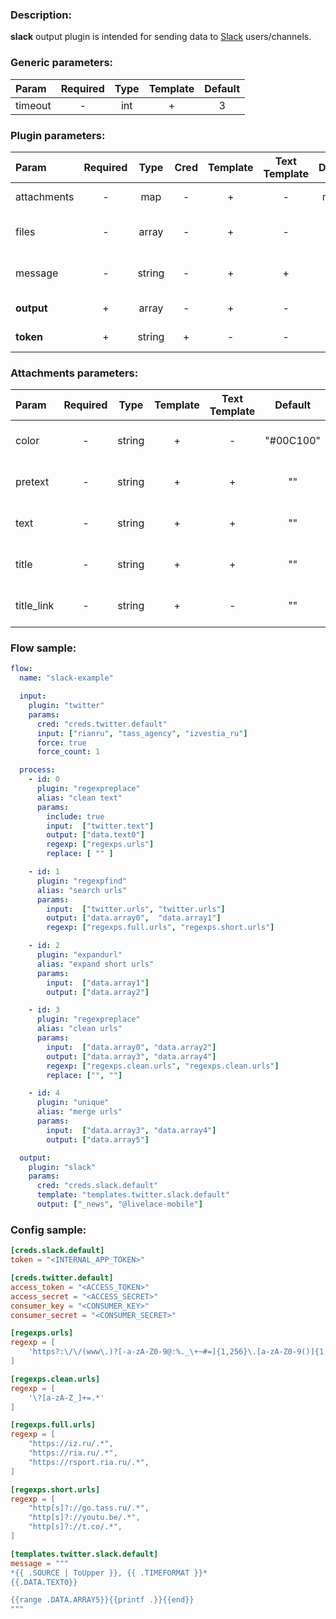 ### Description:

**slack** output plugin is intended for sending data to [Slack](https://slack.com)  users/channels.


### Generic parameters:

| Param   | Required | Type | Template | Default |
|:--------|:--------:|:----:|:--------:|:-------:|
| timeout |    -     | int  |    +     |    3    |


### Plugin parameters:

| Param       | Required |  Type  | Cred | Template | Text Template | Default |        Example        | Description                                                                                                        |
|:------------|:--------:|:------:|:----:|:--------:|:-------------:|:-------:|:---------------------:|:-------------------------------------------------------------------------------------------------------------------|
| attachments |    -     |  map   |  -   |    +     |       -       |  map[]  |      see example      | [Slack Message Attachments](https://api.slack.com/messaging/composing/layouts)                                     |
| files       |    -     | array  |  -   |    +     |       -       |   ""    |    ["data.array0"]    | List of [DataItem](../../concept.md) fields with files paths.                                                      |
| message     |    -     | string |  -   |    +     |       +       |   ""    |  "{{ .DATA.TEXT0 }}"  | Message text.                                                                                                      |
| **output**  |    +     | array  |  -   |    +     |       -       |   []    | ["news", "@livelace"] | List of channels/users.                                                                                            |
| **token**   |    +     | string |  +   |    -     |       -       |   ""    |     "xoxp-1-2-3"      | [Slack Internal App Token](https://slack.com/intl/en-ru/help/articles/215770388-Create-and-regenerate-API-tokens). |


### Attachments parameters:

| Param      | Required |  Type  | Template | Text Template |  Default  |          Example          | Description                                                                    |
|:-----------|:--------:|:------:|:--------:|:-------------:|:---------:|:-------------------------:|:-------------------------------------------------------------------------------|
| color      |    -     | string |    +     |       -       | "#00C100" |         "#E40303"         | [Slack Message Attachments](https://api.slack.com/messaging/composing/layouts) |
| pretext    |    -     | string |    +     |       +       |    ""     | "Pretext {{.TIMEFORMAT}}" | [Slack Message Attachments](https://api.slack.com/messaging/composing/layouts) |
| text       |    -     | string |    +     |       +       |    ""     |    "{{ .DATA.TEXT0 }}"    | [Slack Message Attachments](https://api.slack.com/messaging/composing/layouts) |
| title      |    -     | string |    +     |       +       |    ""     |    "Hello, {{.FLOW}}!"    | [Slack Message Attachments](https://api.slack.com/messaging/composing/layouts) |
| title_link |    -     | string |    +     |       -       |    ""     |   "https://example.com"   | [Slack Message Attachments](https://api.slack.com/messaging/composing/layouts) |

### Flow sample:

```yaml
flow:
  name: "slack-example"

  input:
    plugin: "twitter"
    params:
      cred: "creds.twitter.default"
      input: ["rianru", "tass_agency", "izvestia_ru"]
      force: true
      force_count: 1

  process:
    - id: 0
      plugin: "regexpreplace"
      alias: "clean text"
      params:
        include: true
        input:  ["twitter.text"]
        output: ["data.text0"]
        regexp: ["regexps.urls"]
        replace: [ "" ]

    - id: 1
      plugin: "regexpfind"
      alias: "search urls"
      params:
        input:  ["twitter.urls", "twitter.urls"]
        output: ["data.array0",  "data.array1"]
        regexp: ["regexps.full.urls", "regexps.short.urls"]

    - id: 2
      plugin: "expandurl"
      alias: "expand short urls"
      params:
        input:  ["data.array1"]
        output: ["data.array2"]

    - id: 3
      plugin: "regexpreplace"
      alias: "clean urls"
      params:
        input:  ["data.array0", "data.array2"]
        output: ["data.array3", "data.array4"]
        regexp: ["regexps.clean.urls", "regexps.clean.urls"]
        replace: ["", ""]

    - id: 4
      plugin: "unique"
      alias: "merge urls"
      params:
        input:  ["data.array3", "data.array4"]
        output: ["data.array5"]

  output:
    plugin: "slack"
    params:
      cred: "creds.slack.default"
      template: "templates.twitter.slack.default"
      output: ["_news", "@livelace-mobile"]
```

### Config sample:

```toml
[creds.slack.default]
token = "<INTERNAL_APP_TOKEN>"

[creds.twitter.default]
access_token = "<ACCESS_TOKEN>"
access_secret = "<ACCESS_SECRET>"
consumer_key = "<CONSUMER_KEY>"
consumer_secret = "<CONSUMER_SECRET>"

[regexps.urls]
regexp = [
    'https?:\/\/(www\.)?[-a-zA-Z0-9@:%._\+~#=]{1,256}\.[a-zA-Z0-9()]{1,6}\b([-a-zA-Z0-9()@:%_\+.~#?&//=]*)'
]

[regexps.clean.urls]
regexp = [
    '\?[a-zA-Z_]+=.*'
]

[regexps.full.urls]
regexp = [
    "https://iz.ru/.*",
    "https://ria.ru/.*",
    "https://rsport.ria.ru/.*",
]

[regexps.short.urls]
regexp = [
    "http[s]?://go.tass.ru/.*",
    "http[s]?://youtu.be/.*",
    "http[s]?://t.co/.*",
]

[templates.twitter.slack.default]
message = """
*{{ .SOURCE | ToUpper }}, {{ .TIMEFORMAT }}*
{{.DATA.TEXT0}}

{{range .DATA.ARRAY5}}{{printf .}}{{end}}
"""
```


